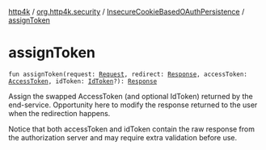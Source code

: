 [http4k](../../index.md) / [org.http4k.security](../index.md) / [InsecureCookieBasedOAuthPersistence](index.md) / [assignToken](./assign-token.md)

# assignToken

`fun assignToken(request: `[`Request`](../../org.http4k.core/-request/index.md)`, redirect: `[`Response`](../../org.http4k.core/-response/index.md)`, accessToken: `[`AccessToken`](../-access-token/index.md)`, idToken: `[`IdToken`](../../org.http4k.security.openid/-id-token/index.md)`?): `[`Response`](../../org.http4k.core/-response/index.md)

Assign the swapped AccessToken (and optional IdToken) returned by the end-service. Opportunity here to modify the
response returned to the user when the redirection happens.

Notice that both accessToken and idToken contain the raw response from the authorization server and may
require extra validation before use.

